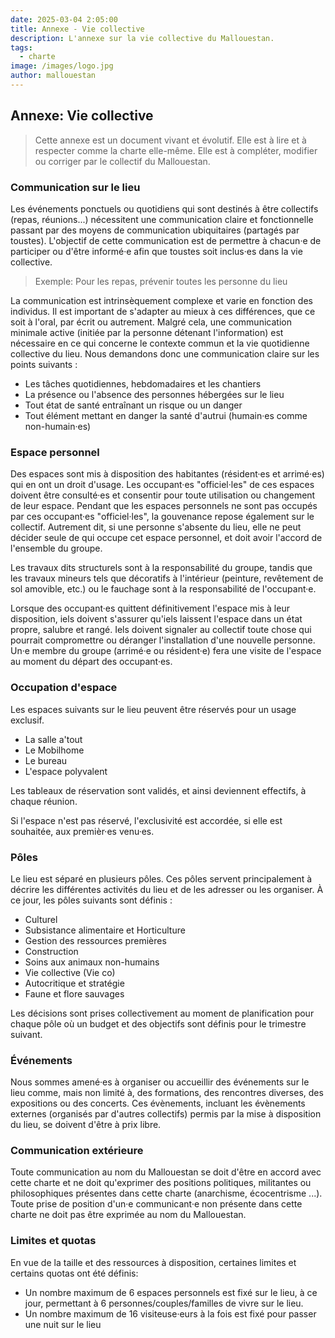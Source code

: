 ```yaml
---
date: 2025-03-04 2:05:00
title: Annexe - Vie collective
description: L'annexe sur la vie collective du Mallouestan. 
tags:
  - charte
image: /images/logo.jpg
author: mallouestan
---
```


## Annexe: Vie collective

> Cette annexe est un document vivant et évolutif. Elle est à lire et à respecter comme la charte elle-même. Elle est à compléter, modifier ou corriger par le collectif du Mallouestan.

### Communication sur le lieu

Les événements ponctuels ou quotidiens qui sont destinés à être collectifs (repas, réunions...) nécessitent une communication claire et fonctionnelle passant par des moyens de communication ubiquitaires (partagés par toustes). L'objectif de cette communication est de permettre à chacun·e de participer ou d'être informé·e afin que toustes soit inclus·es dans la vie collective.

> Exemple: Pour les repas, prévenir toutes les personne du lieu

La communication est intrinsèquement complexe et varie en fonction des individus. Il est important de s'adapter au mieux à ces différences, que ce soit à l'oral, par écrit ou autrement. Malgré cela, une communication minimale active (initiée par la personne détenant l'information) est nécessaire en ce qui concerne le contexte commun et la vie quotidienne collective du lieu. Nous demandons donc une communication claire sur les points suivants :

- Les tâches quotidiennes, hebdomadaires et les chantiers
- La présence ou l'absence des personnes hébergées sur le lieu
- Tout état de santé entraînant un risque ou un danger
- Tout élément mettant en danger la santé d'autrui (humain·es comme non-humain·es)

### Espace personnel

Des espaces sont mis à disposition des habitantes (résident·es et arrimé·es) qui en ont un droit d'usage. Les occupant·es "officiel·les" de ces espaces doivent être consulté·es et consentir pour toute utilisation ou changement de leur espace. Pendant que les espaces personnels ne sont pas occupés par ces occupant·es "officiel·les", la gouvenance repose également sur le collectif. Autrement dit, si une personne s'absente du lieu, elle ne peut décider seule de qui occupe cet espace personnel, et doit avoir l'accord de l'ensemble du groupe.

Les travaux dits structurels sont à la responsabilité du groupe, tandis que les travaux mineurs tels que décoratifs à l'intérieur (peinture, revêtement de sol amovible, etc.) ou le fauchage sont à la responsabilité de l'occupant·e.

Lorsque des occupant·es quittent définitivement l'espace mis à leur disposition, iels doivent s'assurer qu'iels laissent l'espace dans un état propre, salubre et rangé. Iels doivent signaler au collectif toute chose qui pourrait compromettre ou déranger l'installation d'une nouvelle personne. Un·e membre du groupe (arrimé·e ou résident·e) fera une visite de l'espace au moment du départ des occupant·es. 

### Occupation d'espace 

Les espaces suivants sur le lieu peuvent être réservés pour un usage exclusif.

- La salle a'tout
- Le Mobilhome
- Le bureau
- L'espace polyvalent

Les tableaux de réservation sont validés, et ainsi deviennent effectifs, à chaque réunion. 

Si l'espace n'est pas réservé, l'exclusivité est accordée, si elle est souhaitée, aux premièr·es venu·es.

### Pôles

Le lieu est séparé en plusieurs pôles. Ces pôles servent principalement à décrire les différentes activités du lieu et de les adresser ou les organiser. À ce jour, les pôles suivants sont définis :

- Culturel
- Subsistance alimentaire et Horticulture
- Gestion des ressources premières
- Construction
- Soins aux animaux non-humains
- Vie collective (Vie co)
- Autocritique et stratégie
- Faune et flore sauvages

Les décisions sont prises collectivement au moment de planification pour chaque pôle où un budget et des objectifs sont définis pour le trimestre suivant.

### Événements

Nous sommes amené·es à organiser ou accueillir des événements sur le lieu comme, mais non limité à, des formations, des rencontres diverses, des expositions ou des concerts. Ces évènements, incluant les évènements externes (organisés par d'autres collectifs) permis par la mise à disposition du lieu, se doivent d'être à prix libre.   

### Communication extérieure

Toute communication au nom du Mallouestan se doit d'être en accord avec cette charte et ne doit qu'exprimer des positions politiques, militantes ou philosophiques présentes dans cette charte (anarchisme, écocentrisme ...). Toute prise de position d'un·e communicant·e non présente dans cette charte ne doit pas être exprimée au nom du Mallouestan.

### Limites et quotas

En vue de la taille et des ressources à disposition, certaines limites et certains quotas ont été définis:

- Un nombre maximum de 6 espaces personnels est fixé sur le lieu, à ce jour, permettant à 6 personnes/couples/familles de vivre sur le lieu.
- Un nombre maximum de 16 visiteuse·eurs à la fois est fixé pour passer une nuit sur le lieu
